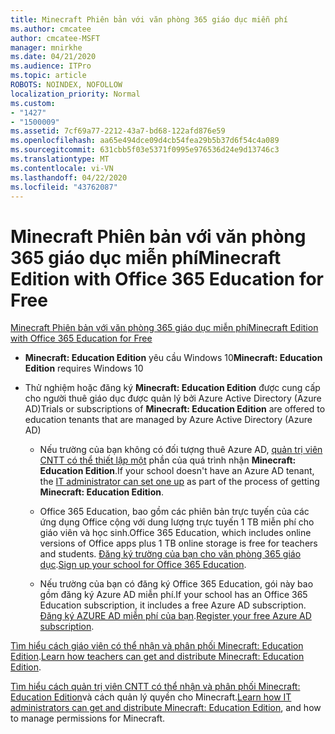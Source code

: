 ```yaml
---
title: Minecraft Phiên bản với văn phòng 365 giáo dục miễn phí
ms.author: cmcatee
author: cmcatee-MSFT
manager: mnirkhe
ms.date: 04/21/2020
ms.audience: ITPro
ms.topic: article
ROBOTS: NOINDEX, NOFOLLOW
localization_priority: Normal
ms.custom:
- "1427"
- "1500009"
ms.assetid: 7cf69a77-2212-43a7-bd68-122afd876e59
ms.openlocfilehash: aa65e494dce09d4cb54fea29b5b37d6f54c4a089
ms.sourcegitcommit: 631cbb5f03e5371f0995e976536d24e9d13746c3
ms.translationtype: MT
ms.contentlocale: vi-VN
ms.lasthandoff: 04/22/2020
ms.locfileid: "43762087"
---
```

# <a name="minecraft-edition-with-office-365-education-for-free"></a><span data-ttu-id="dd262-102">Minecraft Phiên bản với văn phòng 365 giáo dục miễn phí</span><span class="sxs-lookup"><span data-stu-id="dd262-102">Minecraft Edition with Office 365 Education for Free</span></span>

[<span data-ttu-id="dd262-103">Minecraft Phiên bản với văn phòng 365 giáo dục miễn phí</span><span class="sxs-lookup"><span data-stu-id="dd262-103">Minecraft Edition with Office 365 Education for Free</span></span>](https://docs.microsoft.com/education/windows/get-minecraft-for-education)
  
- <span data-ttu-id="dd262-104">**Minecraft: Education Edition** yêu cầu Windows 10</span><span class="sxs-lookup"><span data-stu-id="dd262-104">**Minecraft: Education Edition** requires Windows 10</span></span>

- <span data-ttu-id="dd262-105">Thử nghiệm hoặc đăng ký **Minecraft: Education Edition** được cung cấp cho người thuê giáo dục được quản lý bởi Azure Active Directory (Azure AD)</span><span class="sxs-lookup"><span data-stu-id="dd262-105">Trials or subscriptions of **Minecraft: Education Edition** are offered to education tenants that are managed by Azure Active Directory (Azure AD)</span></span>

  - <span data-ttu-id="dd262-106">Nếu trường của bạn không có đối tượng thuê Azure AD, [quản trị viên CNTT có thể thiết lập một](https://docs.microsoft.com/education/windows/school-get-minecraft) phần của quá trình nhận **Minecraft: Education Edition**.</span><span class="sxs-lookup"><span data-stu-id="dd262-106">If your school doesn't have an Azure AD tenant, the [IT administrator can set one up](https://docs.microsoft.com/education/windows/school-get-minecraft) as part of the process of getting **Minecraft: Education Edition**.</span></span>

  - <span data-ttu-id="dd262-107">Office 365 Education, bao gồm các phiên bản trực tuyến của các ứng dụng Office cộng với dung lượng trực tuyến 1 TB miễn phí cho giáo viên và học sinh.</span><span class="sxs-lookup"><span data-stu-id="dd262-107">Office 365 Education, which includes online versions of Office apps plus 1 TB online storage is free for teachers and students.</span></span> <span data-ttu-id="dd262-108">[Đăng ký trường của bạn cho văn phòng 365 giáo dục](https://products.office.com/academic/office-365-education-plan).</span><span class="sxs-lookup"><span data-stu-id="dd262-108">[Sign up your school for Office 365 Education](https://products.office.com/academic/office-365-education-plan).</span></span>

  - <span data-ttu-id="dd262-109">Nếu trường của bạn có đăng ký Office 365 Education, gói này bao gồm đăng ký Azure AD miễn phí.</span><span class="sxs-lookup"><span data-stu-id="dd262-109">If your school has an Office 365 Education subscription, it includes a free Azure AD subscription.</span></span> <span data-ttu-id="dd262-110">[Đăng ký AZURE AD miễn phí của bạn](https://msdn.microsoft.com/library/windows/hardware/mt703369%28v=vs.85%29.aspx).</span><span class="sxs-lookup"><span data-stu-id="dd262-110">[Register your free Azure AD subscription](https://msdn.microsoft.com/library/windows/hardware/mt703369%28v=vs.85%29.aspx).</span></span>

<span data-ttu-id="dd262-111">[Tìm hiểu cách giáo viên có thể nhận và phân phối Minecraft: Education Edition](https://docs.microsoft.com/education/windows/teacher-get-minecraft).</span><span class="sxs-lookup"><span data-stu-id="dd262-111">[Learn how teachers can get and distribute Minecraft: Education Edition](https://docs.microsoft.com/education/windows/teacher-get-minecraft).</span></span>
  
<span data-ttu-id="dd262-112">[Tìm hiểu cách quản trị viên CNTT có thể nhận và phân phối Minecraft: Education Edition](https://docs.microsoft.com/education/windows/school-get-minecraft)và cách quản lý quyền cho Minecraft.</span><span class="sxs-lookup"><span data-stu-id="dd262-112">[Learn how IT administrators can get and distribute Minecraft: Education Edition](https://docs.microsoft.com/education/windows/school-get-minecraft), and how to manage permissions for Minecraft.</span></span>